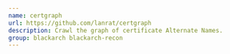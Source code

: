 ```yaml
---
name: certgraph
url: https://github.com/lanrat/certgraph
description: Crawl the graph of certificate Alternate Names.
group: blackarch blackarch-recon
---
```

